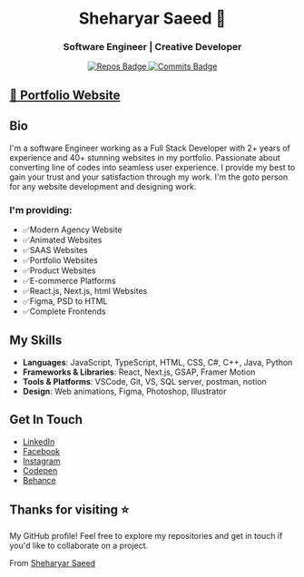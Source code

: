 <h1 align="center">Sheharyar Saeed 👋</h1>
<h3 align="center">Software Engineer | Creative Developer</h3>

<p align="center">
  <a href="[https://badges.pufler.dev](https://github.com/sherryjutt932?tab=repositories)">
    <img src="https://badges.pufler.dev/repos/sherryjutt932" alt="Repos Badge" />
  </a>
  <a href="[https://badges.pufler.dev](https://github.com/sherryjutt932)">
    <img src="https://badges.pufler.dev/commits/yearly/sherryjutt932" alt="Commits Badge" />
  </a>
</p>

## [🔰 Portfolio Website](https://sheharyar-saeed-portfolio-2024.vercel.app/)

## Bio
I'm a software Engineer working as a Full Stack Developer with 2+ years of experience and 40+ stunning websites in my portfolio. Passionate about converting line of codes into seamless user experience. I provide my best to gain your trust and your satisfaction through my work. I'm the goto person for any website development and designing work.
### I'm providing:

- ✅Modern Agency Website
- ✅Animated Websites
- ✅SAAS Websites
- ✅Portfolio Websites
- ✅Product Websites
- ✅E-commerce Platforms
- ✅React.js, Next.js, html Websites
- ✅Figma, PSD to HTML
- ✅Complete Frontends

## My Skills
- **Languages**: JavaScript, TypeScript, HTML, CSS, C#, C++, Java, Python
- **Frameworks & Libraries**: React, Next.js, GSAP, Framer Motion
- **Tools & Platforms**: VSCode, Git, VS, SQL server, postman, notion
- **Design**: Web animations, Figma, Photoshop, Illustrator

## Get In Touch
- [LinkedIn](https://www.linkedin.com/in/sheharyarsaeed932/)
- [Facebook](https://www.facebook.com/profile.php?id=100009704040257)
- [Instagram](https://www.instagram.com/sherry_jutt42/)
- [Codepen](https://codepen.io/sherryjutt932)
- [Behance](https://www.behance.net/sheharyarsaeed1)

## Thanks for visiting ⭐️
My GitHub profile! Feel free to explore my repositories and get in touch if you'd like to collaborate on a project.

From [Sheharyar Saeed](https://sheharyar-saeed-portfolio-2024.vercel.app/)

<!--
**sherryjutt932/sherryjutt932** is a ✨ _special_ ✨ repository because its `README.md` (this file) appears on your GitHub profile.

Here are some ideas to get you started:

- 🔭 I’m currently working on ...
- 🌱 I’m currently learning ...
- 👯 I’m looking to collaborate on ...
- 🤔 I’m looking for help with ...
- 💬 Ask me about ...
- 📫 How to reach me: ...
- 😄 Pronouns: ...
- ⚡ Fun fact: ...
-->
